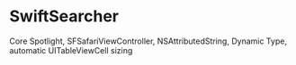 # SwiftSearcher
Core Spotlight, SFSafariViewController, NSAttributedString, Dynamic Type, automatic UITableViewCell sizing
